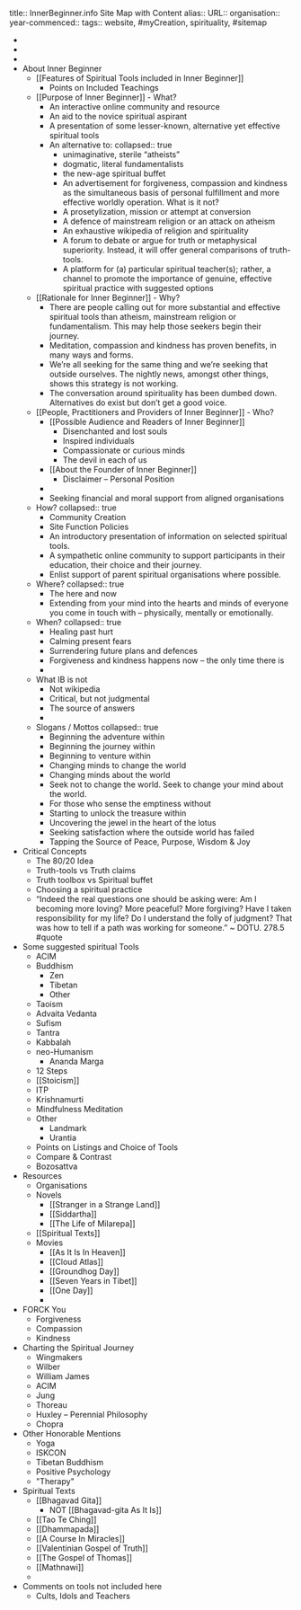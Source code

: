 title:: InnerBeginner.info Site Map with Content
alias::
URL::
organisation::
year-commenced::
tags:: website, #myCreation, spirituality, #sitemap

-
-
-
- About Inner Beginner
	- [[Features of Spiritual Tools included in Inner Beginner]]
		- Points on Included Teachings
	- [[Purpose of Inner Beginner]] - What?
		- An interactive online community and resource
		- An aid to the novice spiritual aspirant
		- A presentation of some lesser-known, alternative yet effective spiritual tools
		- An alternative to:
		  collapsed:: true
			- unimaginative, sterile “atheists”
			- dogmatic, literal fundamentalists
			- the new-age spiritual buffet
			- An advertisement for forgiveness, compassion and kindness as the simultaneous basis of personal fulfillment and more effective worldly operation.
			  What is it not?
			- A prosetylization, mission or attempt at conversion
			- A defence of mainstream religion or an attack on atheism
			- An exhaustive wikipedia of religion and spirituality
			- A forum to debate or argue for truth or metaphysical superiority. Instead, it will offer general comparisons of truth-tools.
			- A platform for (a) particular spiritual teacher(s); rather, a channel to promote the importance of genuine, effective spiritual practice with suggested options
	- [[Rationale for Inner Beginner]] - Why?
		- There are people calling out for more substantial and effective spiritual tools than atheism, mainstream religion or fundamentalism. This may help those seekers begin their journey.
		- Meditation, compassion and kindness has proven benefits, in many ways and forms.
		- We’re all seeking for the same thing and we’re seeking that outside ourselves. The nightly news, amongst other things, shows this strategy is not working.
		- The conversation around spirituality has been dumbed down. Alternatives do exist but don’t get a good voice.
	- [[People, Practitioners and Providers of Inner Beginner]] - Who?
		- [[Possible Audience and Readers of Inner Beginner]]
			- Disenchanted and lost souls
			- Inspired individuals
			- Compassionate or curious minds
			- The devil in each of us
		- [[About the Founder of Inner Beginner]]
			- Disclaimer – Personal Position
		-
		- Seeking financial and moral support from aligned organisations
	- How?
	  collapsed:: true
		- Community Creation
		- Site Function Policies
		- An introductory presentation of information on selected spiritual tools.
		- A sympathetic online community to support participants in their education, their choice and their journey.
		- Enlist support of parent spiritual organisations where possible.
	- Where?
	  collapsed:: true
		- The here and now
		- Extending from your mind into the hearts and minds of everyone you come in touch with – physically, mentally or emotionally.
	- When?
	  collapsed:: true
		- Healing past hurt
		- Calming present fears
		- Surrendering future plans and defences
		- Forgiveness and kindness happens now – the only time there is
		-
	- What IB is not
		- Not wikipedia
		- Critical, but not judgmental
		- The source of answers
		-
	- Slogans / Mottos
	  collapsed:: true
		- Beginning the adventure within
		- Beginning the journey within
		- Beginning to venture within
		- Changing minds to change the world
		- Changing minds about the world
		- Seek not to change the world. Seek to change your mind about the world.
		- For those who sense the emptiness without
		- Starting to unlock the treasure within
		- Uncovering the jewel in the heart of the lotus
		- Seeking satisfaction where the outside world has failed
		- Tapping the Source of Peace, Purpose, Wisdom & Joy
- Critical Concepts
	- The 80/20 Idea
	- Truth-tools vs Truth claims
	- Truth toolbox vs Spiritual buffet
	- Choosing a spiritual practice
	- “Indeed the real questions one should be asking were: Am I becoming more loving? More peaceful? More forgiving? Have I taken responsibility for my life? Do I understand the folly of judgment? That was how to tell if a path was working for someone.” ~ DOTU. 278.5 #quote
- Some suggested spiritual Tools
	- ACIM
	- Buddhism
		- Zen
		- Tibetan
		- Other
	- Taoism
	- Advaita Vedanta
	- Sufism
	- Tantra
	- Kabbalah
	- neo-Humanism
		- Ananda Marga
	- 12 Steps
	- [[Stoicism]]
	- ITP
	- Krishnamurti
	- Mindfulness Meditation
	- Other
		- Landmark
		- Urantia
	- Points on Listings and Choice of Tools
	- Compare & Contrast
	- Bozosattva
- Resources
	- Organisations
	- Novels
		- [[Stranger in a Strange Land]]
		- [[Siddartha]]
		- [[The Life of Milarepa]]
	- [[Spiritual Texts]]
	- Movies
		- [[As It Is In Heaven]]
		- [[Cloud Atlas]]
		- [[Groundhog Day]]
		- [[Seven Years in Tibet]]
		- [[One Day]]
		-
- FORCK You
	- Forgiveness
	- Compassion
	- Kindness
- Charting the Spiritual Journey
	- Wingmakers
	- Wilber
	- William James
	- ACIM
	- Jung
	- Thoreau
	- Huxley – Perennial Philosophy
	- Chopra
- Other Honorable Mentions
	- Yoga
	- ISKCON
	- Tibetan Buddhism
	- Positive Psychology
	- "Therapy"
- Spiritual Texts
	- [[Bhagavad Gita]]
		- NOT [[Bhagavad-gita As It Is]]
	- [[Tao Te Ching]]
	- [[Dhammapada]]
	- [[A Course In Miracles]]
	- [[Valentinian Gospel of Truth]]
	- [[The Gospel of Thomas]]
	- [[Mathnawi]]
	-
- Comments on tools not included here
	- Cults, Idols and Teachers